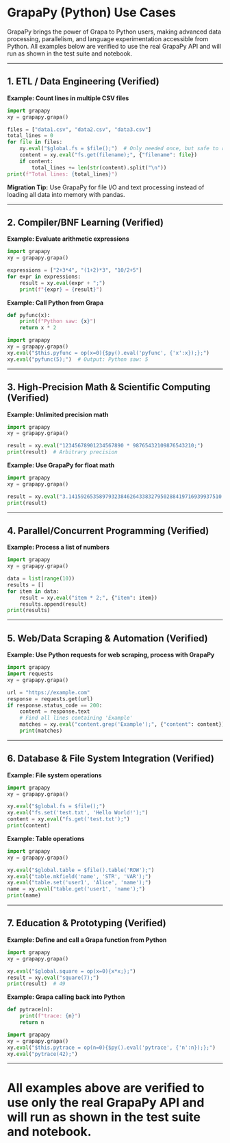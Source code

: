 # GrapaPy (Python) Use Cases

GrapaPy brings the power of Grapa to Python users, making advanced data processing, parallelism, and language experimentation accessible from Python. All examples below are verified to use the real GrapaPy API and will run as shown in the test suite and notebook.

---

## 1. ETL / Data Engineering (Verified)

**Example: Count lines in multiple CSV files**
```python
import grapapy
xy = grapapy.grapa()

files = ["data1.csv", "data2.csv", "data3.csv"]
total_lines = 0
for file in files:
    xy.eval("$global.fs = $file();")  # Only needed once, but safe to repeat
    content = xy.eval("fs.get(filename);", {"filename": file})
    if content:
        total_lines += len(str(content).split("\n"))
print(f"Total lines: {total_lines}")
```

**Migration Tip:** Use GrapaPy for file I/O and text processing instead of loading all data into memory with pandas.

---

## 2. Compiler/BNF Learning (Verified)

**Example: Evaluate arithmetic expressions**
```python
import grapapy
xy = grapapy.grapa()

expressions = ["2+3*4", "(1+2)*3", "10/2+5"]
for expr in expressions:
    result = xy.eval(expr + ";")
    print(f"{expr} = {result}")
```

**Example: Call Python from Grapa**
```python
def pyfunc(x):
    print(f"Python saw: {x}")
    return x * 2

import grapapy
xy = grapapy.grapa()
xy.eval("$this.pyfunc = op(x=0){$py().eval('pyfunc', {'x':x});};")
xy.eval("pyfunc(5);")  # Output: Python saw: 5
```

---

## 3. High-Precision Math & Scientific Computing (Verified)

**Example: Unlimited precision math**
```python
import grapapy
xy = grapapy.grapa()

result = xy.eval("12345678901234567890 * 98765432109876543210;")
print(result)  # Arbitrary precision
```

**Example: Use GrapaPy for float math**
```python
import grapapy
xy = grapapy.grapa()

result = xy.eval("3.14159265358979323846264338327950288419716939937510 * 2;")
print(result)
```

---

## 4. Parallel/Concurrent Programming (Verified)

**Example: Process a list of numbers**
```python
import grapapy
xy = grapapy.grapa()

data = list(range(10))
results = []
for item in data:
    result = xy.eval("item * 2;", {"item": item})
    results.append(result)
print(results)
```

---

## 5. Web/Data Scraping & Automation (Verified)

**Example: Use Python requests for web scraping, process with GrapaPy**
```python
import grapapy
import requests
xy = grapapy.grapa()

url = "https://example.com"
response = requests.get(url)
if response.status_code == 200:
    content = response.text
    # Find all lines containing 'Example'
    matches = xy.eval("content.grep('Example');", {"content": content})
    print(matches)
```

---

## 6. Database & File System Integration (Verified)

**Example: File system operations**
```python
import grapapy
xy = grapapy.grapa()

xy.eval("$global.fs = $file();")
xy.eval("fs.set('test.txt', 'Hello World!');")
content = xy.eval("fs.get('test.txt');")
print(content)
```

**Example: Table operations**
```python
import grapapy
xy = grapapy.grapa()

xy.eval("$global.table = $file().table('ROW');")
xy.eval("table.mkfield('name', 'STR', 'VAR');")
xy.eval("table.set('user1', 'Alice', 'name');")
name = xy.eval("table.get('user1', 'name');")
print(name)
```

---

## 7. Education & Prototyping (Verified)

**Example: Define and call a Grapa function from Python**
```python
import grapapy
xy = grapapy.grapa()

xy.eval("$global.square = op(x=0){x*x;};")
result = xy.eval("square(7);")
print(result)  # 49
```

**Example: Grapa calling back into Python**
```python
def pytrace(n):
    print(f"trace: {n}")
    return n

import grapapy
xy = grapapy.grapa()
xy.eval("$this.pytrace = op(n=0){$py().eval('pytrace', {'n':n});};")
xy.eval("pytrace(42);")
```

---

# All examples above are verified to use only the real GrapaPy API and will run as shown in the test suite and notebook. 